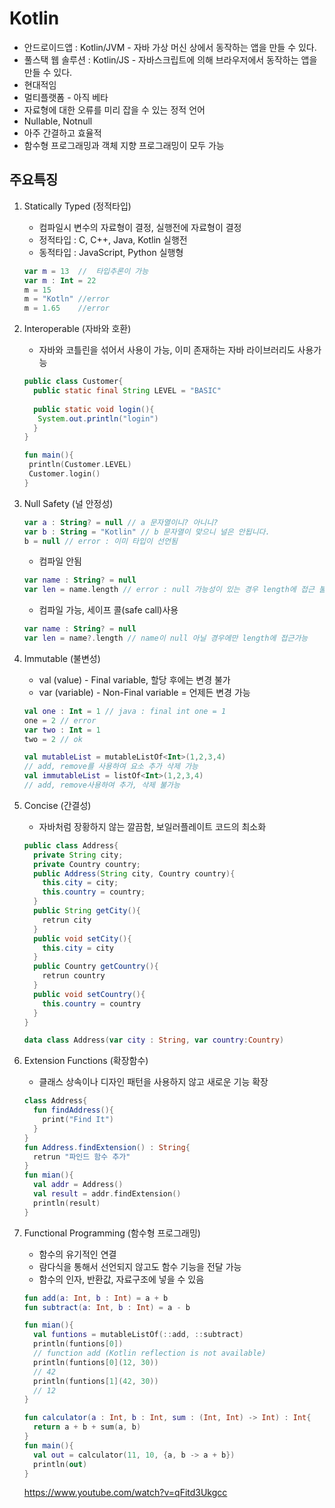 # Kotlin

 * 안드로이드앱 : Kotlin/JVM - 자바 가상 머신 상에서 동작하는 앱을 만들 수 있다.
 * 풀스택 웹 솔루션 : Kotlin/JS - 자바스크립트에 의해 브라우저에서 동작하는 앱을 만들 수 있다.
 * 현대적임 
 * 멀티플랫폼 - 아직 베타
 * 자료형에 대한 오류를 미리 잡을 수 있는 정적 언어
 * Nullable, Notnull
 * 아주 간결하고 효율적
 * 함수형 프로그래밍과 객체 지향 프로그래밍이 모두 가능
 
## 주요특징
 1. Statically Typed (정적타입) 
    - 컴파일시 변수의 자료형이 결정, 실행전에 자료형이 결정
    - 정적타입 : C, C++, Java, Kotlin 실행전
    - 동적타입 : JavaScript, Python 실행형
    ```Kotlin
    var m = 13  //  타입추론이 가능
    var m : Int = 22
    m = 15
    m = "Kotln" //error
    m = 1.65    //error
    ```
 2. Interoperable (자바와 호환)
    - 자바와 코틀린을 섞어서 사용이 가능, 이미 존재하는 자바 라이브러리도 사용가능
    ```Java
    public class Customer{
      public static final String LEVEL = "BASIC"
      
      public static void login(){
       System.out.println("login")
      }
    }
    ```
    ```Kotlin
    fun main(){
     println(Customer.LEVEL)
     Customer.login()
    }
    ```
 3. Null Safety (널 안정성)
    ```Kotlin
    var a : String? = null // a 문자열이니? 아니니?
    var b : String = "Kotlin" // b 문자열이 맞으니 널은 안됩니다.
    b = null // error : 이미 타입이 선언됨 
    ```
    - 컴파일 안됨
    ```Kotlin
    var name : String? = null
    var len = name.length // error : null 가능성이 있는 경우 length에 접근 불가
    ```
    - 컴파일 가능, 세이프 콜(safe call)사용
    ```Kotlin
    var name : String? = null
    var len = name?.length // name이 null 아닐 경우에만 length에 접근가능
    ```
 4. Immutable (불변성)
    - val (value) - Final variable, 할당 후에는 변경 불가
    - var (variable) - Non-Final variable = 언제든 변경 가능

    ```Kotlin
    val one : Int = 1 // java : final int one = 1
    one = 2 // error
    var two : Int = 1
    two = 2 // ok
    ```
    
    ```Kotlin
    val mutableList = mutableListOf<Int>(1,2,3,4)
    // add, remove를 사용하여 요소 추가 삭제 가능
    val immutableList = listOf<Int>(1,2,3,4)
    // add, remove사용하여 추가, 삭제 불가능
    ```
 5. Concise (간결성)
    - 자바처럼 장황하지 않는 깔끔함, 보일러플레이트 코드의 최소화
    ```Java
    public class Address{
      private String city;
      private Country country;
      public Address(String city, Country country){
        this.city = city;
        this.country = country;
      }
      public String getCity(){
        retrun city
      }
      public void setCity(){
        this.city = city
      }
      public Country getCountry(){
        retrun country
      }
      public void setCountry(){
        this.country = country
      }
    }
    ```
    ```Kotlin
    data class Address(var city : String, var country:Country)
    ```
 6. Extension Functions (확장함수) 
    - 클래스 상속이나 디자인 패턴을 사용하지 않고 새로운 기능 확장
    ```Kotlin
    class Address{
      fun findAddress(){
        print("Find It")
      }
    }
    fun Address.findExtension() : String{
      retrun "파인드 함수 추가"
    }
    fun mian(){
      val addr = Address()
      val result = addr.findExtension()
      println(result)
    }
    ```
 7. Functional Programming (함수형 프로그래밍)
    - 함수의 유기적인 연결
    - 람다식을 통해서 선언되지 않고도 함수 기능을 전달 가능
    - 함수의 인자, 반환값, 자료구조에 넣을 수 있음
    ```Kotlin
    fun add(a: Int, b : Int) = a + b
    fun subtract(a: Int, b : Int) = a - b
    
    fun mian(){
      val funtions = mutableListOf(::add, ::subtract)
      println(funtions[0])
      // function add (Kotlin reflection is not available)
      println(funtions[0](12, 30))
      // 42
      println(funtions[1](42, 30))
      // 12
    }
    ```
    ```Kotlin
    fun calculator(a : Int, b : Int, sum : (Int, Int) -> Int) : Int{
      return a + b + sum(a, b)
    }
    fun main(){
      val out = calculator(11, 10, {a, b -> a + b})
      println(out)
    }
    
    ```
    https://www.youtube.com/watch?v=qFitd3Ukgcc

